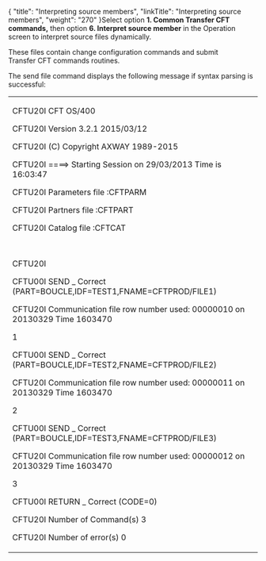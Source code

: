 {
    "title": "Interpreting source members",
    "linkTitle": "Interpreting source members",
    "weight": "270"
}Select option **1. Common Transfer CFT commands,** then option **6. Interpret source member** in the Operation screen to interpret source files dynamically.

These files contain change configuration commands and submit Transfer CFT commands routines.

The send file command displays the following message if syntax parsing is successful:

<table data-cellspacing="0">
<tbody>
<tr class="odd">
<td><p>CFTU20I CFT OS/400<br />
CFTU20I Version 3.2.1 2015/03/12<br />
CFTU20I (C) Copyright AXWAY 1989-2015<br />
CFTU20I ====&gt; Starting Session on 29/03/2013 Time is 16:03:47<br />
CFTU20I Parameters file :CFTPARM</p>
<p>CFTU20I Partners file :CFTPART<br />
CFTU20I Catalog file :CFTCAT</p>
<p> </p>
<p>CFTU20I</p>
<p>CFTU00I SEND _ Correct (PART=BOUCLE,IDF=TEST1,FNAME=CFTPROD/FILE1)<br />
CFTU20I Communication file row number used: 00000010 on 20130329 Time 1603470</p>
<p>1</p>
<p>CFTU00I SEND _ Correct (PART=BOUCLE,IDF=TEST2,FNAME=CFTPROD/FILE2)<br />
CFTU20I Communication file row number used: 00000011 on 20130329 Time 1603470</p>
<p>2</p>
<p>CFTU00I SEND _ Correct (PART=BOUCLE,IDF=TEST3,FNAME=CFTPROD/FILE3)<br />
CFTU20I Communication file row number used: 00000012 on 20130329 Time 1603470</p>
<p>3</p>
<p>CFTU00I RETURN _ Correct (CODE=0)<br />
CFTU20I Number of Command(s) 3<br />
CFTU20I Number of error(s) 0</p></td>
</tr>
</tbody>
</table>
